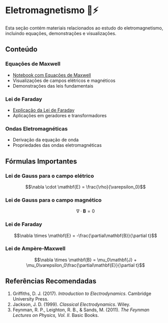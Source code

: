 # Eletromagnetismo 🧲⚡

Esta seção contém materiais relacionados ao estudo do eletromagnetismo, incluindo equações, demonstrações e visualizações.

## Conteúdo

### Equações de Maxwell
- [Notebook com Equações de Maxwell](./equacoes_maxwell.ipynb)
- Visualizações de campos elétricos e magnéticos
- Demonstrações das leis fundamentais

### Lei de Faraday
- [Explicação da Lei de Faraday](./lei_faraday.md)
- Aplicações em geradores e transformadores

### Ondas Eletromagnéticas
- Derivação da equação de onda
- Propriedades das ondas eletromagnéticas

## Fórmulas Importantes

### Lei de Gauss para o campo elétrico
$$\nabla \cdot \mathbf{E} = \frac{\rho}{\varepsilon_0}$$

### Lei de Gauss para o campo magnético
$$\nabla \cdot \mathbf{B} = 0$$

### Lei de Faraday
$$\nabla \times \mathbf{E} = -\frac{\partial\mathbf{B}}{\partial t}$$

### Lei de Ampère-Maxwell
$$\nabla \times \mathbf{B} = \mu_0\mathbf{J} + \mu_0\varepsilon_0\frac{\partial\mathbf{E}}{\partial t}$$

## Referências Recomendadas

1. Griffiths, D. J. (2017). *Introduction to Electrodynamics*. Cambridge University Press.
2. Jackson, J. D. (1999). *Classical Electrodynamics*. Wiley.
3. Feynman, R. P., Leighton, R. B., & Sands, M. (2011). *The Feynman Lectures on Physics, Vol. II*. Basic Books.